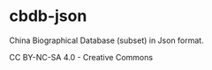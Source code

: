 # cbdb-json
China Biographical Database (subset) in Json format.

CC BY-NC-SA 4.0 - Creative Commons
